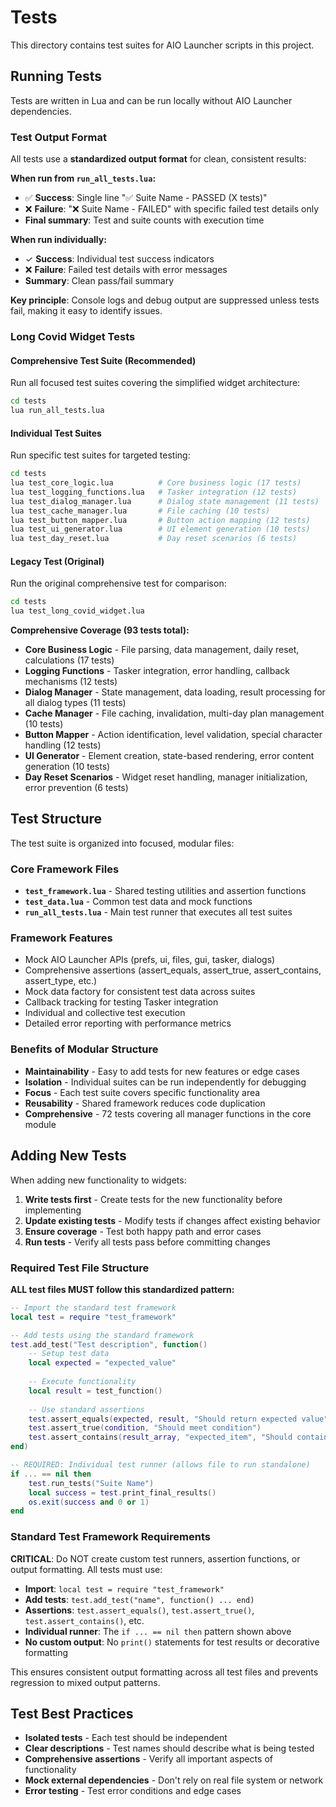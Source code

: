 # Tests

This directory contains test suites for AIO Launcher scripts in this project.

## Running Tests

Tests are written in Lua and can be run locally without AIO Launcher dependencies.

### Test Output Format

All tests use a **standardized output format** for clean, consistent results:

**When run from `run_all_tests.lua`:**
- ✅ **Success**: Single line "✅ Suite Name - PASSED (X tests)"
- ❌ **Failure**: "❌ Suite Name - FAILED" with specific failed test details only
- **Final summary**: Test and suite counts with execution time

**When run individually:**
- ✓ **Success**: Individual test success indicators
- ❌ **Failure**: Failed test details with error messages
- **Summary**: Clean pass/fail summary

**Key principle**: Console logs and debug output are suppressed unless tests fail, making it easy to identify issues.

### Long Covid Widget Tests

#### Comprehensive Test Suite (Recommended)
Run all focused test suites covering the simplified widget architecture:

```bash
cd tests
lua run_all_tests.lua
```

#### Individual Test Suites
Run specific test suites for targeted testing:

```bash
cd tests
lua test_core_logic.lua          # Core business logic (17 tests)
lua test_logging_functions.lua   # Tasker integration (12 tests)
lua test_dialog_manager.lua      # Dialog state management (11 tests)
lua test_cache_manager.lua       # File caching (10 tests)
lua test_button_mapper.lua       # Button action mapping (12 tests)
lua test_ui_generator.lua        # UI element generation (10 tests)
lua test_day_reset.lua           # Day reset scenarios (6 tests)
```

#### Legacy Test (Original)
Run the original comprehensive test for comparison:

```bash
cd tests
lua test_long_covid_widget.lua
```

**Comprehensive Coverage (93 tests total):**
- **Core Business Logic** - File parsing, data management, daily reset, calculations (17 tests)
- **Logging Functions** - Tasker integration, error handling, callback mechanisms (12 tests)
- **Dialog Manager** - State management, data loading, result processing for all dialog types (11 tests)
- **Cache Manager** - File caching, invalidation, multi-day plan management (10 tests)
- **Button Mapper** - Action identification, level validation, special character handling (12 tests)
- **UI Generator** - Element creation, state-based rendering, error content generation (10 tests)
- **Day Reset Scenarios** - Widget reset handling, manager initialization, error prevention (6 tests)

## Test Structure

The test suite is organized into focused, modular files:

### Core Framework Files
- **`test_framework.lua`** - Shared testing utilities and assertion functions
- **`test_data.lua`** - Common test data and mock functions  
- **`run_all_tests.lua`** - Main test runner that executes all test suites

### Framework Features
- Mock AIO Launcher APIs (prefs, ui, files, gui, tasker, dialogs)
- Comprehensive assertions (assert_equals, assert_true, assert_contains, assert_type, etc.)
- Mock data factory for consistent test data across suites
- Callback tracking for testing Tasker integration
- Individual and collective test execution
- Detailed error reporting with performance metrics

### Benefits of Modular Structure
- **Maintainability** - Easy to add tests for new features or edge cases  
- **Isolation** - Individual suites can be run independently for debugging
- **Focus** - Each test suite covers specific functionality area
- **Reusability** - Shared framework reduces code duplication
- **Comprehensive** - 72 tests covering all manager functions in the core module

## Adding New Tests

When adding new functionality to widgets:

1. **Write tests first** - Create tests for the new functionality before implementing
2. **Update existing tests** - Modify tests if changes affect existing behavior
3. **Ensure coverage** - Test both happy path and error cases
4. **Run tests** - Verify all tests pass before committing changes

### Required Test File Structure

**ALL test files MUST follow this standardized pattern:**

```lua
-- Import the standard test framework
local test = require "test_framework"

-- Add tests using the standard framework
test.add_test("Test description", function()
    -- Setup test data
    local expected = "expected_value"
    
    -- Execute functionality
    local result = test_function()
    
    -- Use standard assertions
    test.assert_equals(expected, result, "Should return expected value")
    test.assert_true(condition, "Should meet condition")
    test.assert_contains(result_array, "expected_item", "Should contain expected item")
end)

-- REQUIRED: Individual test runner (allows file to run standalone)
if ... == nil then
    test.run_tests("Suite Name")
    local success = test.print_final_results()
    os.exit(success and 0 or 1)
end
```

### Standard Test Framework Requirements

**CRITICAL**: Do NOT create custom test runners, assertion functions, or output formatting. All tests must use:

- **Import**: `local test = require "test_framework"`
- **Add tests**: `test.add_test("name", function() ... end)`
- **Assertions**: `test.assert_equals()`, `test.assert_true()`, `test.assert_contains()`, etc.
- **Individual runner**: The `if ... == nil then` pattern shown above
- **No custom output**: No `print()` statements for test results or decorative formatting

This ensures consistent output formatting across all test files and prevents regression to mixed output patterns.

## Test Best Practices

- **Isolated tests** - Each test should be independent
- **Clear descriptions** - Test names should describe what is being tested
- **Comprehensive assertions** - Verify all important aspects of functionality
- **Mock external dependencies** - Don't rely on real file system or network
- **Error testing** - Test error conditions and edge cases